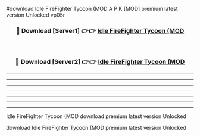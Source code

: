 #download Idle FireFighter Tycoon (MOD A P K [MOD] premium latest version Unlocked vp05r 



<div align="center">
<h3>🔴 Download [Server1] 👉👉 <a href="https://apkdownload3.web.app/">Idle FireFighter Tycoon (MOD</a></h3><br>

<h3>🔴 Download [Server2] 👉👉 <a href="https://apkdownload3.web.app/">Idle FireFighter Tycoon (MOD</a></h3>
</div>





----------------------------------------------------------

----------------------------------------------------------

----------------------------------------------------------

----------------------------------------------------------

----------------------------------------------------------

----------------------------------------------------------

----------------------------------------------------------

Idle FireFighter Tycoon (MOD download premium latest version Unlocked

download Idle FireFighter Tycoon (MOD premium latest version Unlocked
